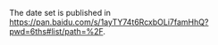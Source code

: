 The date set is published in https://pan.baidu.com/s/1ayTY74t6RcxbOLi7famHhQ?pwd=6ths#list/path=%2F.
